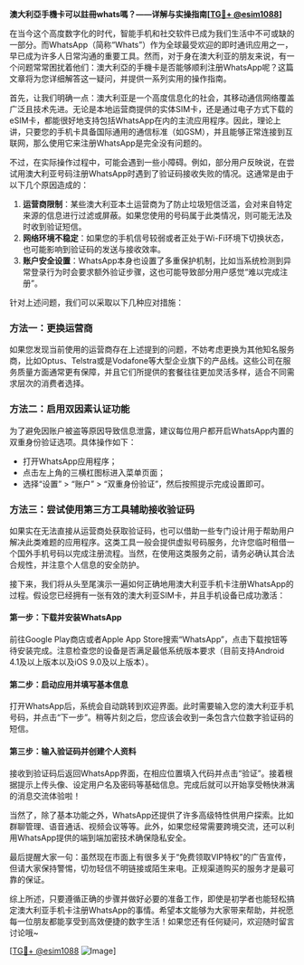 **澳大利亞手機卡可以註冊whats嗎？——详解与实操指南[[TG💪+ @esim1088](https://t.me/s/esim1088)]**

在当今这个高度数字化的时代，智能手机和社交软件已成为我们生活中不可或缺的一部分。而WhatsApp（简称“Whats”）作为全球最受欢迎的即时通讯应用之一，早已成为许多人日常沟通的重要工具。然而，对于身在澳大利亚的朋友来说，有一个问题常常困扰着他们：澳大利亞的手機卡是否能够顺利注册WhatsApp呢？这篇文章将为您详细解答这一疑问，并提供一系列实用的操作指南。

首先，让我们明确一点：澳大利亚是一个高度信息化的社会，其移动通信网络覆盖广泛且技术先进。无论是本地运营商提供的实体SIM卡，还是通过电子方式下载的eSIM卡，都能很好地支持包括WhatsApp在内的主流应用程序。因此，理论上讲，只要您的手机卡具备国际通用的通信标准（如GSM），并且能够正常连接到互联网，那么使用它来注册WhatsApp是完全没有问题的。

不过，在实际操作过程中，可能会遇到一些小障碍。例如，部分用户反映说，在尝试用澳大利亚号码注册WhatsApp时遇到了验证码接收失败的情况。这通常是由于以下几个原因造成的：

1. **运营商限制**：某些澳大利亚本土运营商为了防止垃圾短信泛滥，会对来自特定来源的信息进行过滤或屏蔽。如果您使用的号码属于此类情况，则可能无法及时收到验证短信。
2. **网络环境不稳定**：如果您的手机信号较弱或者正处于Wi-Fi环境下切换状态，也可能影响到验证码的发送与接收效率。
3. **账户安全设置**：WhatsApp本身也设置了多重保护机制，比如当系统检测到异常登录行为时会要求额外验证步骤，这也可能导致部分用户感觉“难以完成注册”。

针对上述问题，我们可以采取以下几种应对措施：

### 方法一：更换运营商
如果您发现当前使用的运营商存在上述提到的问题，不妨考虑更换为其他知名服务商，比如Optus、Telstra或是Vodafone等大型企业旗下的产品线。这些公司在服务质量方面通常更有保障，并且它们所提供的套餐往往更加灵活多样，适合不同需求层次的消费者选择。

### 方法二：启用双因素认证功能
为了避免因账户被盗等原因导致信息泄露，建议每位用户都开启WhatsApp内置的双重身份验证选项。具体操作如下：
- 打开WhatsApp应用程序；
- 点击左上角的三横杠图标进入菜单页面；
- 选择“设置” > “账户” > “双重身份验证”，然后按照提示完成设置即可。

### 方法三：尝试使用第三方工具辅助接收验证码
如果实在无法直接从运营商处获取验证码，也可以借助一些专门设计用于帮助用户解决此类难题的应用程序。这类工具一般会提供虚拟号码服务，允许您临时租借一个国外手机号码以完成注册流程。当然，在使用这类服务之前，请务必确认其合法合规性，并注意个人信息的安全防护。

接下来，我们将从头至尾演示一遍如何正确地用澳大利亚手机卡注册WhatsApp的过程。假设您已经拥有一张有效的澳大利亚SIM卡，并且手机设备已成功激活：

#### 第一步：下载并安装WhatsApp
前往Google Play商店或者Apple App Store搜索“WhatsApp”，点击下载按钮等待安装完成。注意检查您的设备是否满足最低系统版本要求（目前支持Android 4.1及以上版本以及iOS 9.0及以上版本）。

#### 第二步：启动应用并填写基本信息
打开WhatsApp后，系统会自动跳转到欢迎界面。此时需要输入您的澳大利亚手机号码，并点击“下一步”。稍等片刻之后，您应该会收到一条包含六位数字验证码的短信。

#### 第三步：输入验证码并创建个人资料
接收到验证码后返回WhatsApp界面，在相应位置填入代码并点击“验证”。接着根据提示上传头像、设定用户名及密码等基础信息。完成后就可以开始享受畅快淋漓的消息交流体验啦！

当然了，除了基本功能之外，WhatsApp还提供了许多高级特性供用户探索。比如群聊管理、语音通话、视频会议等等。此外，如果您经常需要跨境交流，还可以利用WhatsApp提供的端到端加密技术确保隐私安全。

最后提醒大家一句：虽然现在市面上有很多关于“免费领取VIP特权”的广告宣传，但请大家保持警惕，切勿轻信不明链接或陌生来电。正规渠道购买的服务才是最可靠的保证。

综上所述，只要遵循正确的步骤并做好必要的准备工作，即使是初学者也能轻松搞定澳大利亚手机卡注册WhatsApp的事情。希望本文能够为大家带来帮助，并祝愿每一位朋友都能享受到高效便捷的数字生活！如果您还有任何疑问，欢迎随时留言讨论哦~

[[TG💪+ @esim1088](https://t.me/s/esim1088) ![Image](https://i.postimg.cc/4NQfJmqS/Snipaste-2025-05-13-00-14-12.png)]
